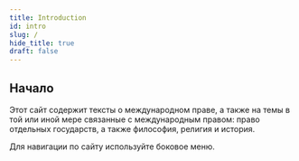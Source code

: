 ```yaml
---
title: Introduction
id: intro
slug: /
hide_title: true
draft: false
---
```


## Начало

Этот сайт содержит тексты о международном праве, а также на темы в той или иной мере связанные с международным правом: право отдельных государств, а также философия, религия и история. 

Для навигации по сайту используйте боковое меню.  
